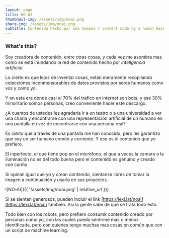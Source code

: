 ```yaml
---
layout: page
title: NO-AI 
thumbnail-img: /assets/img/noai.png
share-img: /assets/img/noai.png
subtitle: Contenido hecho por una humana / content made by a human being
---
```


### What's this?

Soy creadora de contenido, entre otras cosas, y cada vez me asombra mas como se está inundando la red de contenido hecho por _inteligencia artificial._

Lo cierto es que lejos de inventar cosas, están meramente recopilando colecciones inconmensurables de datos provistos por seres humanos como vos y como yo.

Y en esta era donde casi el 70% del trafico en internet son bots, y ese 30% minoritario somos personas, creo conveniente hacer este descargo.


¿A cuantos de ustedes les agradaría ir a un teatro o a una universidad a ver una charla y encontrarse con una representación artificial de un humano en una 
pantalla en vez de encontrarse con una persona real?

Es cierto que a través de una pantalla me han conocido, pero les garantizo que soy un ser humano común y corriente. Y ese es el contenido que yo prefiero.

El inperfecto, el que tiene pop en el microfono, el que a veces la camara o la iluminación no es del todo buena pero el contenido es genuino y creado con cariño.



Si opinan igual que yo y crean contenido, sientanse libres de tomar la imagen a continuación y usarla en sus proyectos. 

![NO-AI]({{ '/assets/img/noai.png' | relative_url }})

Si se sienten generosos, pueden incluir el link [https://lexi.lat/noai](https://lexi.lat/noai) también. Así la gente sabe de que se trata todo esto.


Todo bien con los robots, pero prefiero consumir contenido creado por personas como yo, con las cuales puedo sentirme mas o menos identificada, pero 
con quienes tengo muchas mas cosas en común que con un script de machine learning.



